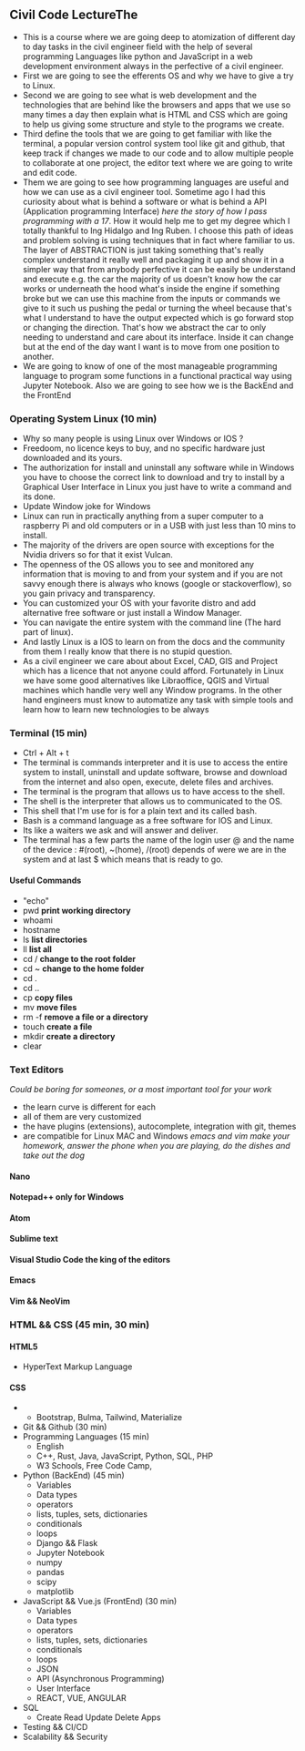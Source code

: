 ## Civil Code LectureThe
- This is a course where we are going deep to atomization of different day to day tasks in the civil engineer field with the help of several programming Languages like python and JavaScript in a web development environment always in the perfective of a civil engineer.
- First we are going to see the efferents OS and why we have to give a try to Linux.
- Second we are going to see what is web development and the technologies that are behind like the browsers and apps that we use so many times a day then explain what is HTML and CSS which are going to help us giving some structure and style to the programs we create.
- Third define the tools that we are going to get familiar with like the terminal, a popular version control system tool like git and github, that keep track if changes we made to our code and to allow multiple people to collaborate at one project, the editor text where we are going to write and edit code.
- Them we are going to see how programming languages are useful and how we can use as a civil engineer tool. Sometime ago I had this curiosity about what is behind a software or what is behind a API (Application programming Interface) *here the story of how I pass programming with a 17*. How it would help me to get my degree which I totally thankful to Ing Hidalgo and Ing Ruben. I choose this path of ideas and problem solving is using techniques that in fact where familiar to us. The layer of ABSTRACTION is just taking something that's really complex understand it really well and packaging it up and show it in a simpler way that from anybody perfective it can be easily be understand and execute e.g. the car the majority of us doesn't know how the car works or underneath the hood what's inside the engine if something broke but we can use this machine from the inputs or commands we give to it such us pushing the pedal or turning the wheel because that's what I understand to have the output expected which is go forward stop or changing the direction. That's how we abstract the car to only needing to understand and care about its interface. Inside it can change but at the end of the day want I want is to move from one position to another.
- We are going to know of one of the most manageable programming language to program some functions in a functional practical way using Jupyter Notebook. Also we are going to see how we  is the BackEnd and the FrontEnd 
### Operating System Linux (10 min)
- Why so many people is using Linux over Windows or IOS ?
- Freedoom, no licence keys to buy, and no specific hardware just downloaded and its yours.
- The authorization for install and uninstall any software while in Windows you have to choose the correct link to download and try to install by a Graphical User Interface in Linux you just have to write a command and its done.
- Update Window joke for Windows
- Linux can run in practically anything from a super computer to a raspberry Pi and old computers or in a USB with just less than 10 mins to install.
- The majority of the drivers are open source with exceptions for the Nvidia drivers so for that it exist Vulcan.
- The openness of the OS allows you to see and monitored any information that is moving to and from your system and if you are not savvy enough there is always who knows (google or stackoverflow), so you gain privacy and transparency.
- You can customized your OS with your favorite distro and add alternative free software or just install a Window Manager.
- You can navigate the entire system with the command line (The hard part of linux).
- And lastly Linux is a IOS to learn on from the docs and the community from them I really know that there is no stupid question.
- As a civil engineer we care about about Excel, CAD, GIS and Project which has a licence that not anyone could afford. Fortunately in Linux we have some good alternatives like Libraoffice, QGIS and Virtual machines which handle very well any Window programs. In the other hand engineers must know to automatize any task with simple tools and learn how to learn new technologies to be always  
### Terminal (15 min)
- Ctrl + Alt + t
- The terminal is commands interpreter and it is use to access the entire system to install, uninstall and update software, browse and download from the internet and also open, execute, delete files and archives. 
- The terminal is the program that allows us to have access to the shell.
- The shell is the interpreter that allows us to communicated to the OS.
- This shell that I'm use for is for a plain text and its called bash.
- Bash is a command language as a free software for IOS and Linux.
- Its like a waiters we ask and will answer and deliver.
- The terminal has a few parts the name of the login user @ and the name of the device : #(root), ~(home), /(root) depends of were we are in the system and at last $ which means that is ready to go.
#### Useful Commands
- "echo" 
- pwd **print working directory** 
- whoami 
- hostname 
- ls **list directories**
- ll **list all**
- cd / **change to the root folder**
- cd ~ **change to the home folder**
- cd .
- cd ..
- cp **copy files**
- mv **move files**
- rm -f **remove a file or a directory**
- touch **create a file**
- mkdir **create a directory**
- clear 
### Text Editors
*Could be boring for someones, or a most important tool for your work*
- the learn curve is different for each
- all of them are very customized
- the have plugins (extensions), autocomplete, integration with git, themes
- are compatible for Linux MAC and Windows
*emacs and vim make your homework, answer the phone when you are playing, do the dishes and take out the dog*
#### Nano
#### Notepad++ **only for Windows**
#### Atom
#### Sublime text
#### Visual Studio Code **the king of the editors**
#### Emacs
#### Vim && NeoVim
### HTML && CSS (45 min, 30 min)
#### HTML5
- HyperText Markup Language
#### CSS
- 
  - Bootstrap, Bulma, Tailwind, Materialize
- Git && Github (30 min)
- Programming Languages (15 min)
  - English
  - C++, Rust, Java, JavaScript, Python, SQL, PHP
  - W3 Schools, Free Code Camp,  
- Python (BackEnd) (45 min)
  - Variables
  - Data types
  - operators
  - lists, tuples, sets, dictionaries
  - conditionals
  - loops
  - Django && Flask
  - Jupyter Notebook
  - numpy
  - pandas
  - scipy
  - matplotlib
- JavaScript && Vue.js (FrontEnd) (30 min)
  - Variables
  - Data types
  - operators
  - lists, tuples, sets, dictionaries
  - conditionals
  - loops
  - JSON
  - API (Asynchronous Programming)
  - User Interface
  - REACT, VUE, ANGULAR 
- SQL
  - Create Read Update Delete Apps
- Testing && CI/CD
- Scalability && Security
